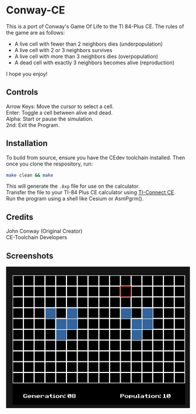 # Conway-CE

This is a port of Conway's Game Of Life to the TI 84-Plus CE. The rules of the game are as follows:  

- A live cell with fewer than 2 neighbors dies (underpopulation)
- A live cell with 2 or 3 neighbors survives
- A live cell with more than 3 neighbors dies (overpopulation)
- A dead cell with exactly 3 neighbors becomes alive (reproduction)

I hope you enjoy!  

## Controls  

Arrow Keys: Move the cursor to select a cell.  
Enter: Toggle a cell between alive and dead.  
Alpha: Start or pause the simulation.  
2nd: Exit the Program.  

## Installation  

To build from source, ensure you have the CEdev toolchain installed. Then once you clone the respository, run:

```sh
make clean && make
```

This will generate the `.8xp` file for use on the calculator.  
Transfer the file to your TI-84 Plus CE calculator using [TI-Connect CE](https://education.ti.com/en/products/computer-software/ti-connect-ce-software).  
Run the program using a shell like Cesium or AsmPgrm().

## Credits

John Conway (Original Creator)  
CE-Toolchain Developers

## Screenshots  

![Gameplay Screenshot](screenshots/Gameplay.jpg)

